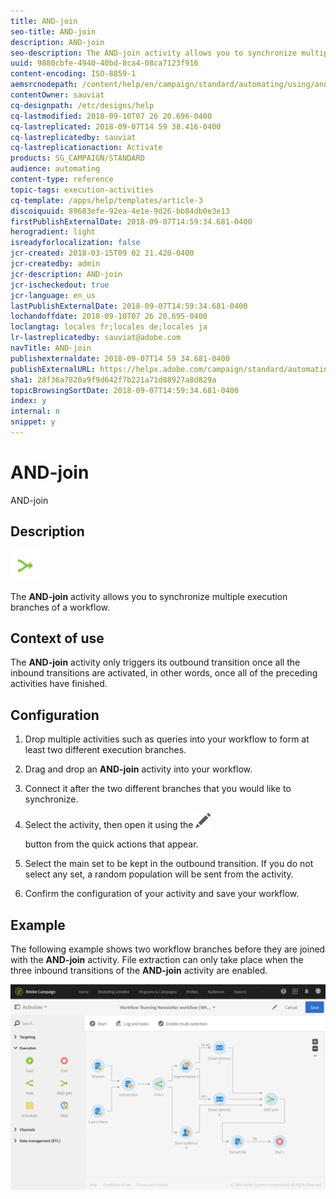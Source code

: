 ```yaml
---
title: AND-join
seo-title: AND-join
description: AND-join
seo-description: The AND-join activity allows you to synchronize multiple execution branches of a workflow.
uuid: 9880cbfe-4940-40bd-8ca4-08ca7123f916
content-encoding: ISO-8859-1
aemsrcnodepath: /content/help/en/campaign/standard/automating/using/and-join
contentOwner: sauviat
cq-designpath: /etc/designs/help
cq-lastmodified: 2018-09-10T07 26 20.696-0400
cq-lastreplicated: 2018-09-07T14 59 38.416-0400
cq-lastreplicatedby: sauviat
cq-lastreplicationaction: Activate
products: SG_CAMPAIGN/STANDARD
audience: automating
content-type: reference
topic-tags: execution-activities
cq-template: /apps/help/templates/article-3
discoiquuid: 89683efe-92ea-4e1e-9d26-bb84db0e3e13
firstPublishExternalDate: 2018-09-07T14:59:34.681-0400
herogradient: light
isreadyforlocalization: false
jcr-created: 2018-03-15T09 02 21.420-0400
jcr-createdby: admin
jcr-description: AND-join
jcr-ischeckedout: true
jcr-language: en_us
lastPublishExternalDate: 2018-09-07T14:59:34.681-0400
lochandoffdate: 2018-09-10T07 26 20.695-0400
loclangtag: locales fr;locales de;locales ja
lr-lastreplicatedby: sauviat@adobe.com
navTitle: AND-join
publishexternaldate: 2018-09-07T14 59 34.681-0400
publishExternalURL: https://helpx.adobe.com/campaign/standard/automating/using/and-join.html
sha1: 28f36a7820a9f9d642f7b221a71d88927a8d829a
topicBrowsingSortDate: 2018-09-07T14:59:34.681-0400
index: y
internal: n
snippet: y
---
```


# AND-join

AND-join

## Description

![](assets/and_join.png)

The **AND-join** activity allows you to synchronize multiple execution branches of a workflow.

## Context of use

The **AND-join** activity only triggers its outbound transition once all the inbound transitions are activated, in other words, once all of the preceding activities have finished.

## Configuration

1. Drop multiple activities such as queries into your workflow to form at least two different execution branches.
1. Drag and drop an **AND-join** activity into your workflow.
1. Connect it after the two different branches that you would like to synchronize.
1. Select the activity, then open it using the  ![](assets/edit_darkgrey-24px.png)

   button from the quick actions that appear.
1. Select the main set to be kept in the outbound transition. If you do not select any set, a random population will be sent from the activity.
1. Confirm the configuration of your activity and save your workflow.

## Example

The following example shows two workflow branches before they are joined with the **AND-join** activity. File extraction can only take place when the three inbound transitions of the **AND-join** activity are enabled.

![](assets/wkf_and-join_example.png)


